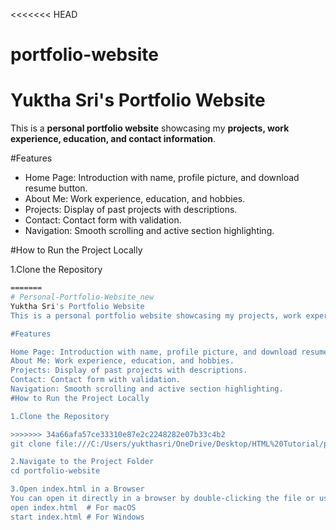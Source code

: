 <<<<<<< HEAD
# portfolio-website
# Yuktha Sri's Portfolio Website  

This is a **personal portfolio website** showcasing my **projects, work experience, education, and contact information**.  

#Features  
- Home Page: Introduction with name, profile picture, and download resume button.  
- About Me: Work experience, education, and hobbies.  
- Projects: Display of past projects with descriptions.  
- Contact: Contact form with validation.  
- Navigation: Smooth scrolling and active section highlighting.  

#How to Run the Project Locally  

1.Clone the Repository  
```sh
=======
# Personal-Portfolio-Website_new
Yuktha Sri's Portfolio Website
This is a personal portfolio website showcasing my projects, work experience, education, and contact information.

#Features

Home Page: Introduction with name, profile picture, and download resume button.
About Me: Work experience, education, and hobbies.
Projects: Display of past projects with descriptions.
Contact: Contact form with validation.
Navigation: Smooth scrolling and active section highlighting.
#How to Run the Project Locally

1.Clone the Repository

>>>>>>> 34a66afa57ce33310e87e2c2248282e07b33c4b2
git clone file:///C:/Users/yukthasri/OneDrive/Desktop/HTML%20Tutorial/personal%20portfolio/index.html

2.Navigate to the Project Folder
cd portfolio-website

3.Open index.html in a Browser
You can open it directly in a browser by double-clicking the file or using:
open index.html  # For macOS  
start index.html # For Windows  
